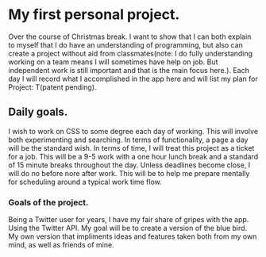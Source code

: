# My first personal project.

Over the course of Christmas break. I want to show that I can both explain to myself that I do have an understanding of programming, but also can create a project without aid from classmates(note: I do fully understanding working on a team means I will sometimes have help on job. But independent work is still important and that is the main focus here.). Each day I will record what I accomplished in the app here and will list my plan for Project: T(patent pending).

## Daily goals.

I wish to work on CSS to some degree each day of working. This will involve both experimenting and searching. In terms of functionality, a page a day will be the standard wish. In terms of time, I will treat this project as a ticket for a job. This will be a 9-5 work with a one hour lunch break and a standard of 15 minute breaks throughout the day. Unless deadlines become close, I will do no before nore after work. This will be to help me prepare mentally for scheduling around a typical work time flow.

### Goals of the project.

Being a Twitter user for years, I have my fair share of gripes with the app. Using the Twitter API. My goal will be to create a version of the blue bird. My own version that impliments ideas and features taken both from my own mind, as well as friends of mine.
